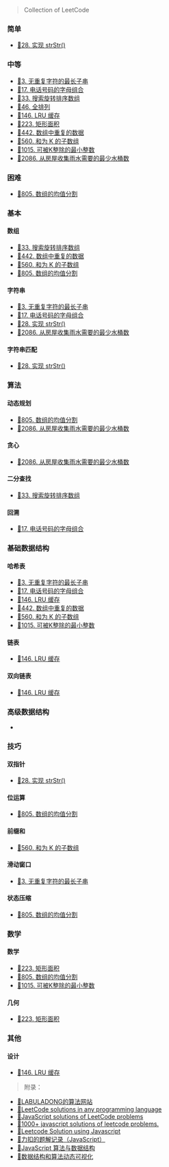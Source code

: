 > Collection of LeetCode

<!-- tabs:start -->

### **简单**

- [📑28. 实现 strStr()](LeetCode/28.md)

### **中等**

- [📑3. 无重复字符的最长子串](LeetCode/3.md)
- [📑17. 电话号码的字母组合](LeetCode/17.md)
- [📑33. 搜索旋转排序数组](LeetCode/33.md)
- [📑46. 全排列](LeetCode/46.md)
- [📑146. LRU 缓存](LeetCode/146.md)
- [📑223. 矩形面积](LeetCode/223.md)
- [📑442. 数组中重复的数据](LeetCode/442.md)
- [📑560. 和为 K 的子数组](LeetCode/560.md)
- [📑1015. 可被K整除的最小整数](LeetCode/1015.md)
- [📑2086. 从房屋收集雨水需要的最少水桶数](LeetCode/2086.md)

### **困难**

- [📑805. 数组的均值分割](LeetCode/805.md)

<!-- tabs:end -->

### **基本**

<!-- tabs:start -->

#### **数组**

- [📑33. 搜索旋转排序数组](LeetCode/33.md)
- [📑442. 数组中重复的数据](LeetCode/442.md)
- [📑560. 和为 K 的子数组](LeetCode/560.md)
- [📑805. 数组的均值分割](LeetCode/805.md)

#### **字符串**

- [📑3. 无重复字符的最长子串](LeetCode/3.md)
- [📑17. 电话号码的字母组合](LeetCode/17.md)
- [📑28. 实现 strStr()](LeetCode/28.md)
- [📑2086. 从房屋收集雨水需要的最少水桶数](LeetCode/2086.md)

#### **字符串匹配**

- [📑28. 实现 strStr()](LeetCode/28.md)

<!-- tabs:end -->

### **算法**

<!-- tabs:start -->

#### **动态规划**

- [📑805. 数组的均值分割](LeetCode/805.md)
- [📑2086. 从房屋收集雨水需要的最少水桶数](LeetCode/2086.md)

#### **贪心**

- [📑2086. 从房屋收集雨水需要的最少水桶数](LeetCode/2086.md)

#### **二分查找**

- [📑33. 搜索旋转排序数组](LeetCode/33.md)

#### **回溯**

- [📑17. 电话号码的字母组合](LeetCode/17.md)

<!-- tabs:end -->

### **基础数据结构**

<!-- tabs:start -->

#### **哈希表**

- [📑3. 无重复字符的最长子串](LeetCode/3.md)
- [📑17. 电话号码的字母组合](LeetCode/17.md)
- [📑146. LRU 缓存](LeetCode/146.md)
- [📑442. 数组中重复的数据](LeetCode/442.md)
- [📑560. 和为 K 的子数组](LeetCode/560.md)
- [📑1015. 可被K整除的最小整数](LeetCode/1015.md)

#### **链表**

- [📑146. LRU 缓存](LeetCode/146.md)

#### **双向链表**

- [📑146. LRU 缓存](LeetCode/146.md)

<!-- tabs:end -->

### **高级数据结构**

<!-- tabs:start -->

-

<!-- tabs:end -->

### **技巧**

<!-- tabs:start -->

#### **双指针**

- [📑28. 实现 strStr()](LeetCode/28.md)

#### **位运算**

- [📑805. 数组的均值分割](LeetCode/805.md)

#### **前缀和**

- [📑560. 和为 K 的子数组](LeetCode/560.md)

#### **滑动窗口**

- [📑3. 无重复字符的最长子串](LeetCode/3.md)

#### **状态压缩**

- [📑805. 数组的均值分割](LeetCode/805.md)

<!-- tabs:end -->

### **数学**

<!-- tabs:start -->

#### **数学**

- [📑223. 矩形面积](LeetCode/223.md)
- [📑805. 数组的均值分割](LeetCode/805.md)
- [📑1015. 可被K整除的最小整数](LeetCode/1015.md)

#### **几何**

- [📑223. 矩形面积](LeetCode/223.md)

<!-- tabs:end -->

### **其他**

<!-- tabs:start -->

#### **设计**

- [📑146. LRU 缓存](LeetCode/146.md)

<!-- tabs:end -->

> 附录：

- [📑LABULADONG的算法网站](https://labuladong.github.io/algo/)
- [📑LeetCode solutions in any programming language](https://doocs.github.io/leetcode/#/)
- [📑JavaScript solutions of LeetCode problems](https://github.com/azl397985856/leetcode)
- [📑1000+ javascript solutions of leetcode problems.](https://github.com/everthis/leetcode-js)
- [📑Leetcode Solution using Javascript](https://github.com/chihungyu1116/leetcode-javascript)
- [📑力扣的题解记录（JavaScript）](https://github.com/sl1673495/leetcode-javascript)
- [📑JavaScript 算法与数据结构](https://github.com/trekhleb/javascript-algorithms/blob/master/README.zh-CN.md)
- [📑数据结构和算法动态可视化](https://visualgo.net/zh)
